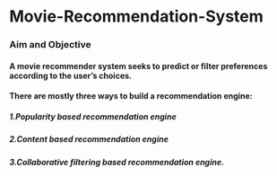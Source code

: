 # Movie-Recommendation-System

### Aim and Objective
#### A movie recommender system seeks to predict or filter preferences according to the user’s choices.
#### There are mostly three ways to build a recommendation engine:
##### 1.Popularity based recommendation engine
##### 2.Content based recommendation engine
##### 3.Collaborative filtering based recommendation engine.

